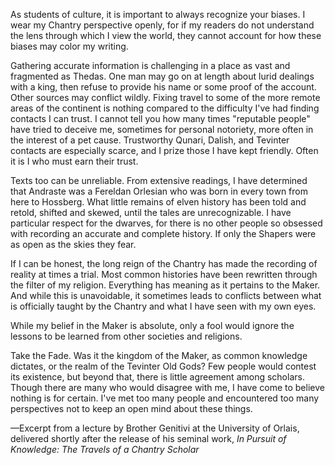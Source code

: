 As students of culture, it is important to always recognize your biases. I wear my Chantry perspective openly, for if my readers do not understand the lens through which I view the world, they cannot account for how these biases may color my writing.

Gathering accurate information is challenging in a place as vast and fragmented as Thedas. One man may go on at length about lurid dealings with a king, then refuse to provide his name or some proof of the account. Other sources may conflict wildly. Fixing travel to some of the more remote areas of the continent is nothing compared to the difficulty I've had finding contacts I can trust. I cannot tell you how many times "reputable people" have tried to deceive me, sometimes for personal notoriety, more often in the interest of a pet cause. Trustworthy Qunari, Dalish, and Tevinter contacts are especially scarce, and I prize those I have kept friendly. Often it is I who must earn their trust.

Texts too can be unreliable. From extensive readings, I have determined that Andraste was a Fereldan Orlesian who was born in every town from here to Hossberg. What little remains of elven history has been told and retold, shifted and skewed, until the tales are unrecognizable. I have particular respect for the dwarves, for there is no other people so obsessed with recording an accurate and complete history. If only the Shapers were as open as the skies they fear.

If I can be honest, the long reign of the Chantry has made the recording of reality at times a trial. Most common histories have been rewritten through the filter of my religion. Everything has meaning as it pertains to the Maker. And while this is unavoidable, it sometimes leads to conflicts between what is officially taught by the Chantry and what I have seen with my own eyes.

While my belief in the Maker is absolute, only a fool would ignore the lessons to be learned from other societies and religions.

Take the Fade. Was it the kingdom of the Maker, as common knowledge dictates, or the realm of the Tevinter Old Gods? Few people would contest its existence, but beyond that, there is little agreement among scholars. Though there are many who would disagree with me, I have come to believe nothing is for certain. I've met too many people and encountered too many perspectives not to keep an open mind about these things.

—Excerpt from a lecture by Brother Genitivi at the University of Orlais, delivered shortly after the release of his seminal work, <i> In Pursuit of Knowledge: The Travels of a Chantry Scholar </i>
